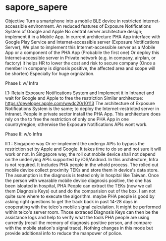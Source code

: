 # sapore_sapere
Objective
  Turn a smartphone into a mobile BLE device in restricted internet-accessible environment.
  An reduced features of Exposure Notifications System of Google and Apple
  No central server architecture design; implement it in a Mobile App.
  In current architecture PHA App interface with Google Play Service and Internet-accessible server (Exposure Notifications Server),
  We plan to implement this Internet-accessible server as a Mobile App or a component of the PHA App (Probabile the first one)
  Or deploy this Internet-accessible server in Private network (e.g. in company, airplan, or factory)
  It helps HR to lower the cost and risk to secure company (Once a member in company is dignosis positive, the affected area and scope will be shorten)
  Especially for huge orgnization.


Phase I:  w/ Infra

I.1: Retain Exposure Notifications System and Implement it in Intranet and wait for Google and Apple to free the restriction
  Similar architectue:
  https://developer.apple.com/wwdc20/10113
The architecture of Exposure Notifications System is the same; to deploy the Internet-restricted server in Intranet.
People in private sector install the PHA App.
This architecture does rely on the to free the restriction of only one PHA App in one country/region; otherwise the Exposure Notifications APIs wont work.

Phase II: w/o Infra

II.1 : Singapore way
Or re-implement the undergo APIs to bypass the restriction set by Apple and Google. It takes time to do so and not sure it will work or not.
In Singapore way, the roll out mobile device shall not depend on the underlying APIs supported by iOS/Android.
In this architecture, Infra is not required. It includes PHA people in the whold process. The rolled out mobile device collect proximity TEKs and store them in device's data store. The assumption is the diagnosis is tested only in hospital like Taiwan. Once the person with wearable mobile device diagnosis positive, the one has been isloated in hospital, PHA People can extract the TEKs (now we call them Diagnosis Keys) out and do the comparision out of the box. I am not quite sure where to execute the algorithm. maybe PHA people is good by asking right questions to get the track back in past 14-28 days in cooperating with the telco's mobile signal calculation. It might be performed within telco's server room. Those extraced Diagnosis Keys can then be the assistance logs and help to verify what the tools PHA people are using currently (recall the memory of diagnosis positive person, and compare with the mobile station's signal trace). Nothing changes in this mode but provide additional info to reduce the manpower of police.

